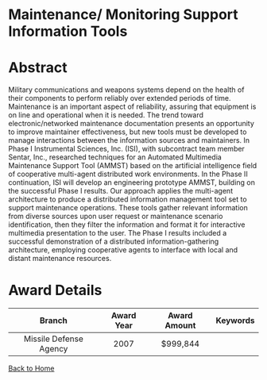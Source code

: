 
Maintenance/ Monitoring Support Information Tools
=================================================

# Abstract


Military communications and weapons systems depend on the health of their components to perform reliably over extended periods of time.  Maintenance is an important aspect of reliability, assuring that equipment is on line and operational when it is needed.  The trend toward electronic/networked maintenance documentation presents an opportunity to improve maintainer effectiveness, but new tools must be developed to manage interactions between the information sources and maintainers.  In Phase I Instrumental Sciences, Inc. (ISI), with subcontract team member Sentar, Inc., researched techniques for an Automated Multimedia Maintenance Support Tool (AMMST) based on the artificial intelligence field of cooperative multi-agent distributed work environments.  In the Phase II continuation, ISI will develop an engineering prototype AMMST, building on the successful Phase I results.  Our approach applies the multi-agent architecture to produce a distributed information management tool set to support maintenance operations.  These tools gather relevant information from diverse sources upon user request or maintenance scenario identification, then they filter the information and format it for interactive multimedia presentation to the user.  The Phase I results included a successful demonstration of a distributed information-gathering architecture, employing cooperative agents to interface with local and distant maintenance resources.  

# Award Details

|Branch|Award Year|Award Amount|Keywords|
| :---: | :---: | :---: | :---: |
|Missile Defense Agency|2007|$999,844||
  
  


[Back to Home](https://github.com/chrischow/dod_sbir_awards/JT/#80)